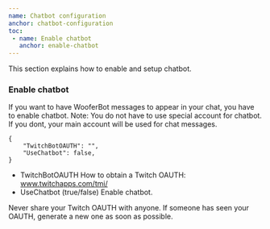 ```yaml
---
name: Chatbot configuration
anchor: chatbot-configuration
toc: 
 - name: Enable chatbot
   anchor: enable-chatbot
---
```

This section explains how to enable and setup chatbot.

### Enable chatbot
If you want to have WooferBot messages to appear in your chat, you have to enable chatbot.
<span class="icon idea">Note: You do not have to use special account for chatbot. If you dont, your main account will be used for chat messages.</span>

```
{
    "TwitchBotOAUTH": "",
    "UseChatbot": false,
}
```
* <span class="icon settings">TwitchBotOAUTH</span> How to obtain a Twitch OAUTH: <a class="icon twitch" href="https://www.twitchapps.com/tmi/" target="_blank">www.twitchapps.com/tmi/</a>
* <span class="icon settings">UseChatbot</span> (true/false) Enable chatbot.

<span class="icon idea">Never share your Twitch OAUTH with anyone. If someone has seen your OAUTH, generate a new one as soon as possible.</span>

